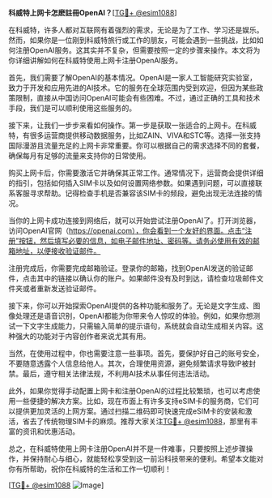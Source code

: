 **科威特上网卡怎麽註冊OpenAI？**[[TG💪+ @esim1088](https://t.me/s/esim1088)]

在科威特，许多人都对互联网有着强烈的需求，无论是为了工作、学习还是娱乐。然而，如果你是一位刚到科威特旅行或工作的朋友，可能会遇到一些挑战，比如如何注册OpenAI服务。这其实并不复杂，但需要按照一定的步骤来操作。本文将为你详细讲解如何在科威特使用上网卡注册OpenAI服务。

首先，我们需要了解OpenAI的基本情况。OpenAI是一家人工智能研究实验室，致力于开发和应用先进的AI技术。它的服务在全球范围内受到欢迎，但因为某些政策限制，直接从中国访问OpenAI可能会有些困难。不过，通过正确的工具和技术手段，我们是可以顺利使用这些服务的。

接下来，让我们一步步来看如何操作。第一步是获取一张适合的上网卡。在科威特，有很多运营商提供移动数据服务，比如ZAIN、VIVA和STC等。选择一张支持国际漫游且流量充足的上网卡非常重要。你可以根据自己的需求选择不同的套餐，确保每月有足够的流量来支持你的日常使用。

购买上网卡后，你需要激活它并确保其正常工作。通常情况下，运营商会提供详细的指引，包括如何插入SIM卡以及如何设置网络参数。如果遇到问题，可以直接联系客服寻求帮助。记得检查手机是否兼容该SIM卡的频段，避免出现无法连接的情况。

当你的上网卡成功连接到网络后，就可以开始尝试注册OpenAI了。打开浏览器，访问OpenAI官网（https://openai.com），你会看到一个友好的界面。点击“注册”按钮，然后填写必要的信息，如电子邮件地址、密码等。请务必使用有效的邮箱地址，以便接收验证邮件。

注册完成后，你需要完成邮箱验证。登录你的邮箱，找到OpenAI发送的验证邮件，点击其中的链接以确认你的账户。如果邮件没有及时到达，请检查垃圾邮件文件夹或者重新发送验证邮件。

接下来，你可以开始探索OpenAI提供的各种功能和服务了。无论是文字生成、图像处理还是语音识别，OpenAI都能为你带来令人惊叹的体验。例如，如果你想测试一下文字生成能力，只需输入简单的提示语句，系统就会自动生成相关内容。这种强大的功能对于内容创作者来说尤其有用。

当然，在使用过程中，你也需要注意一些事项。首先，要保护好自己的账号安全，不要随意透露个人信息给他人。其次，合理使用资源，避免频繁请求导致IP被封禁。最后，遵守相关法律法规，不利用AI技术从事任何违法活动。

此外，如果你觉得手动配置上网卡和注册OpenAI的过程比较繁琐，也可以考虑使用一些便捷的解决方案。比如，现在市面上有许多支持eSIM卡的服务商，它们可以提供更加灵活的上网方案。通过扫描二维码即可快速完成eSIM卡的安装和激活，省去了传统物理SIM卡的麻烦。推荐大家关注[TG💪+ @esim1088](https://t.me/s/esim1088)，那里有丰富的资讯和优惠活动。

总之，在科威特使用上网卡注册OpenAI并不是一件难事，只要按照上述步骤操作，并保持耐心与细心，就能轻松享受到这一前沿科技带来的便利。希望本文能对你有所帮助，祝你在科威特的生活和工作一切顺利！

[[TG💪+ @esim1088](https://t.me/s/esim1088) ![Image](https://i.postimg.cc/4NQfJmqS/Snipaste-2025-05-13-00-14-12.png)]